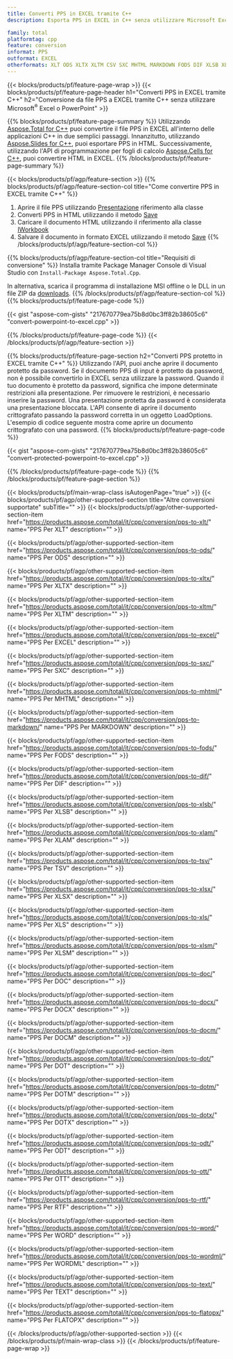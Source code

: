 ```yaml
---
title: Converti PPS in EXCEL tramite C++
description: Esporta PPS in EXCEL in C++ senza utilizzare Microsoft Excel o PowerPoint

family: total
platformtag: cpp
feature: conversion
informat: PPS
outformat: EXCEL
otherformats: XLT ODS XLTX XLTM CSV SXC MHTML MARKDOWN FODS DIF XLSB XLAM TSV XLSX XLS XLSM DOC DOCX DOCM DOT DOTM DOTX ODT OTT RTF WORD WORDML TEXT FLATOPX
---
```

{{< blocks/products/pf/feature-page-wrap >}}
{{< blocks/products/pf/feature-page-header h1="Converti PPS in EXCEL tramite C++" h2="Conversione da file PPS a EXCEL tramite C++ senza utilizzare Microsoft<sup>&reg;</sup> Excel o PowerPoint" >}}

{{% blocks/products/pf/feature-page-summary %}}
Utilizzando [Aspose.Total for C++](https://products.aspose.com/total/cpp/) puoi convertire il file PPS in EXCEL all'interno delle applicazioni C++ in due semplici passaggi. Innanzitutto, utilizzando [Aspose.Slides for C++](https://products.aspose.com/slides/cpp/), puoi esportare PPS in HTML. Successivamente, utilizzando l'API di programmazione per fogli di calcolo [Aspose.Cells for C++](https://products.aspose.com/cells/cpp/), puoi convertire HTML in EXCEL. 
{{% /blocks/products/pf/feature-page-summary  %}}

{{< blocks/products/pf/agp/feature-section >}}
{{% blocks/products/pf/agp/feature-section-col title="Come convertire PPS in EXCEL tramite C++" %}}
1. Aprire il file PPS utilizzando [Presentazione](https://reference.aspose.com/slides/cpp/class/aspose.slides.presentation) riferimento alla classe
2. Converti PPS in HTML utilizzando il metodo [Save](https://reference.aspose.com/slides/cpp/class/aspose.slides.presentation#a06fe2a156063c8c3e5ada2713bb697ba)
3. Caricare il documento HTML utilizzando il riferimento alla classe [IWorkbook](https://reference.aspose.com/cells/cpp/class/aspose.cells.i_workbook)
4. Salvare il documento in formato EXCEL utilizzando il metodo [Save](https://reference.aspose.com/cells/cpp/class/aspose.cells.i_workbook#a5dc7de23f7ceba76a05dc1d49f51502e)
{{% /blocks/products/pf/agp/feature-section-col %}}

{{% blocks/products/pf/agp/feature-section-col title="Requisiti di conversione" %}}
Installa tramite Package Manager Console di Visual Studio con ```Install-Package Aspose.Total.Cpp```.

In alternativa, scarica il programma di installazione MSI offline o le DLL in un file ZIP da [downloads](https://downloads.aspose.com/total/cpp).
{{% /blocks/products/pf/agp/feature-section-col %}}
{{% blocks/products/pf/feature-page-code %}}

{{< gist "aspose-com-gists" "217670779ea75b8d0bc3ff82b38605c6" "convert-powerpoint-to-excel.cpp" >}}



{{% /blocks/products/pf/feature-page-code %}}
{{< /blocks/products/pf/agp/feature-section >}}

{{% blocks/products/pf/feature-page-section  h2="Converti PPS protetto in EXCEL tramite C++" %}}
Utilizzando l'API, puoi anche aprire il documento protetto da password. Se il documento PPS di input è protetto da password, non è possibile convertirlo in EXCEL senza utilizzare la password. Quando il tuo documento è protetto da password, significa che impone determinate restrizioni alla presentazione. Per rimuovere le restrizioni, è necessario inserire la password. Una presentazione protetta da password è considerata una presentazione bloccata. L'API consente di aprire il documento crittografato passando la password corretta in un oggetto LoadOptions. L'esempio di codice seguente mostra come aprire un documento crittografato con una password.
{{% blocks/products/pf/feature-page-code %}}

{{< gist "aspose-com-gists" "217670779ea75b8d0bc3ff82b38605c6" "convert-protected-powerpoint-to-excel.cpp" >}}

{{% /blocks/products/pf/feature-page-code  %}}
{{% /blocks/products/pf/feature-page-section %}}

{{< blocks/products/pf/main-wrap-class isAutogenPage="true" >}}
{{< blocks/products/pf/agp/other-supported-section title="Altre conversioni supportate" subTitle="" >}}
{{< blocks/products/pf/agp/other-supported-section-item href="https://products.aspose.com/total/it/cpp/conversion/pps-to-xlt/" name="PPS Per XLT" description="" >}}

{{< blocks/products/pf/agp/other-supported-section-item href="https://products.aspose.com/total/it/cpp/conversion/pps-to-ods/" name="PPS Per ODS" description="" >}}

{{< blocks/products/pf/agp/other-supported-section-item href="https://products.aspose.com/total/it/cpp/conversion/pps-to-xltx/" name="PPS Per XLTX" description="" >}}

{{< blocks/products/pf/agp/other-supported-section-item href="https://products.aspose.com/total/it/cpp/conversion/pps-to-xltm/" name="PPS Per XLTM" description="" >}}

{{< blocks/products/pf/agp/other-supported-section-item href="https://products.aspose.com/total/it/cpp/conversion/pps-to-excel/" name="PPS Per EXCEL" description="" >}}

{{< blocks/products/pf/agp/other-supported-section-item href="https://products.aspose.com/total/it/cpp/conversion/pps-to-sxc/" name="PPS Per SXC" description="" >}}

{{< blocks/products/pf/agp/other-supported-section-item href="https://products.aspose.com/total/it/cpp/conversion/pps-to-mhtml/" name="PPS Per MHTML" description="" >}}

{{< blocks/products/pf/agp/other-supported-section-item href="https://products.aspose.com/total/it/cpp/conversion/pps-to-markdown/" name="PPS Per MARKDOWN" description="" >}}

{{< blocks/products/pf/agp/other-supported-section-item href="https://products.aspose.com/total/it/cpp/conversion/pps-to-fods/" name="PPS Per FODS" description="" >}}

{{< blocks/products/pf/agp/other-supported-section-item href="https://products.aspose.com/total/it/cpp/conversion/pps-to-dif/" name="PPS Per DIF" description="" >}}

{{< blocks/products/pf/agp/other-supported-section-item href="https://products.aspose.com/total/it/cpp/conversion/pps-to-xlsb/" name="PPS Per XLSB" description="" >}}

{{< blocks/products/pf/agp/other-supported-section-item href="https://products.aspose.com/total/it/cpp/conversion/pps-to-xlam/" name="PPS Per XLAM" description="" >}}

{{< blocks/products/pf/agp/other-supported-section-item href="https://products.aspose.com/total/it/cpp/conversion/pps-to-tsv/" name="PPS Per TSV" description="" >}}

{{< blocks/products/pf/agp/other-supported-section-item href="https://products.aspose.com/total/it/cpp/conversion/pps-to-xlsx/" name="PPS Per XLSX" description="" >}}

{{< blocks/products/pf/agp/other-supported-section-item href="https://products.aspose.com/total/it/cpp/conversion/pps-to-xls/" name="PPS Per XLS" description="" >}}

{{< blocks/products/pf/agp/other-supported-section-item href="https://products.aspose.com/total/it/cpp/conversion/pps-to-xlsm/" name="PPS Per XLSM" description="" >}}

{{< blocks/products/pf/agp/other-supported-section-item href="https://products.aspose.com/total/it/cpp/conversion/pps-to-doc/" name="PPS Per DOC" description="" >}}

{{< blocks/products/pf/agp/other-supported-section-item href="https://products.aspose.com/total/it/cpp/conversion/pps-to-docx/" name="PPS Per DOCX" description="" >}}

{{< blocks/products/pf/agp/other-supported-section-item href="https://products.aspose.com/total/it/cpp/conversion/pps-to-docm/" name="PPS Per DOCM" description="" >}}

{{< blocks/products/pf/agp/other-supported-section-item href="https://products.aspose.com/total/it/cpp/conversion/pps-to-dot/" name="PPS Per DOT" description="" >}}

{{< blocks/products/pf/agp/other-supported-section-item href="https://products.aspose.com/total/it/cpp/conversion/pps-to-dotm/" name="PPS Per DOTM" description="" >}}

{{< blocks/products/pf/agp/other-supported-section-item href="https://products.aspose.com/total/it/cpp/conversion/pps-to-dotx/" name="PPS Per DOTX" description="" >}}

{{< blocks/products/pf/agp/other-supported-section-item href="https://products.aspose.com/total/it/cpp/conversion/pps-to-odt/" name="PPS Per ODT" description="" >}}

{{< blocks/products/pf/agp/other-supported-section-item href="https://products.aspose.com/total/it/cpp/conversion/pps-to-ott/" name="PPS Per OTT" description="" >}}

{{< blocks/products/pf/agp/other-supported-section-item href="https://products.aspose.com/total/it/cpp/conversion/pps-to-rtf/" name="PPS Per RTF" description="" >}}

{{< blocks/products/pf/agp/other-supported-section-item href="https://products.aspose.com/total/it/cpp/conversion/pps-to-word/" name="PPS Per WORD" description="" >}}

{{< blocks/products/pf/agp/other-supported-section-item href="https://products.aspose.com/total/it/cpp/conversion/pps-to-wordml/" name="PPS Per WORDML" description="" >}}

{{< blocks/products/pf/agp/other-supported-section-item href="https://products.aspose.com/total/it/cpp/conversion/pps-to-text/" name="PPS Per TEXT" description="" >}}

{{< blocks/products/pf/agp/other-supported-section-item href="https://products.aspose.com/total/it/cpp/conversion/pps-to-flatopx/" name="PPS Per FLATOPX" description="" >}}


{{< /blocks/products/pf/agp/other-supported-section >}}
{{< /blocks/products/pf/main-wrap-class >}}
{{< /blocks/products/pf/feature-page-wrap >}}